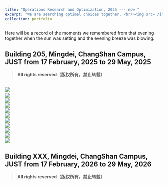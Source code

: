 ```yaml
---
title: "Operations Research and Optimization, 2025 --- now "
excerpt: "We are searching optimal choices together. <br/><img src='/images/oro.png'>"
collection: portfolio  
---
```


Here will be a record of the moments we remembered from that evening together when the sun was setting and the evening breeze was blowing.




## Building 205, Mingdei, ChangShan Campus, JUST from 17 February, 2025 to 29 May, 2025
> **All rights reserved（版权所有，禁止转载）**        

<br/><img src='/images/oro2025/oro2501.jpeg'>     
<br/><img src='/images/oro2025//oro2502.jpeg'>
<br/><img src='/images/oro2025//oro2503.jpeg'>
<br/><img src='/images/oro2025//oro2504.jpeg'>
<br/><img src='/images/oro2025//oro2505.jpeg'>
<br/><img src='/images/oro2025//oro2506.jpeg'>
<br/><img src='/images/oro2025//oro2507.jpeg'>
<br/><img src='/images/oro2025//oro2508.jpeg'>
<br/><img src='/images/oro2025//oro2509.jpeg'>
<br/><img src='/images/oro2025//oro2510.jpeg'>
<br/><img src='/images/oro2025//oro2511.jpeg'>



## Building XXX, Mingdei, ChangShan Campus, JUST from 17 February, 2026 to 29 May, 2026
> **All rights reserved（版权所有，禁止转载）**     

